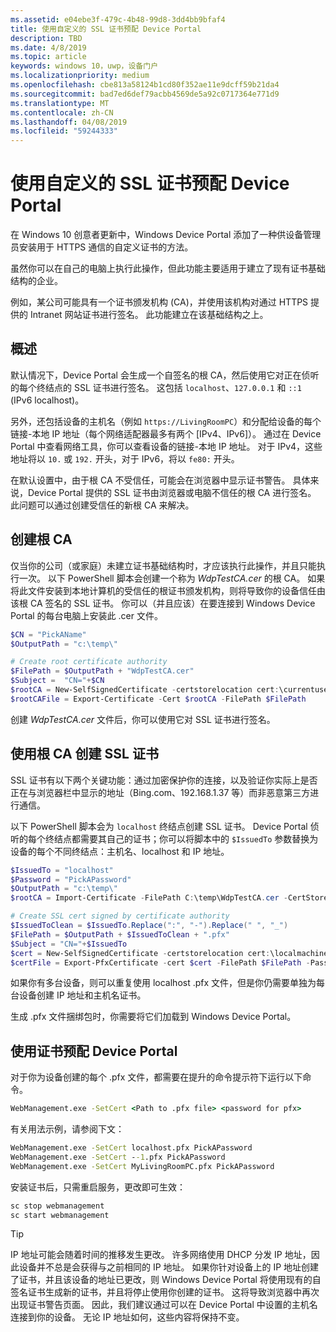 ```yaml
---
ms.assetid: e04ebe3f-479c-4b48-99d8-3dd4bb9bfaf4
title: 使用自定义的 SSL 证书预配 Device Portal
description: TBD
ms.date: 4/8/2019
ms.topic: article
keywords: windows 10，uwp，设备门户
ms.localizationpriority: medium
ms.openlocfilehash: cbe813a58124b1cd80f352ae11e9dcff59b21da4
ms.sourcegitcommit: bad7ed6def79acbb4569de5a92c0717364e771d9
ms.translationtype: MT
ms.contentlocale: zh-CN
ms.lasthandoff: 04/08/2019
ms.locfileid: "59244333"
---
```

# <a name="provision-device-portal-with-a-custom-ssl-certificate"></a>使用自定义的 SSL 证书预配 Device Portal

在 Windows 10 创意者更新中，Windows Device Portal 添加了一种供设备管理员安装用于 HTTPS 通信的自定义证书的方法。

虽然你可以在自己的电脑上执行此操作，但此功能主要适用于建立了现有证书基础结构的企业。  

例如，某公司可能具有一个证书颁发机构 (CA)，并使用该机构对通过 HTTPS 提供的 Intranet 网站证书进行签名。 此功能建立在该基础结构之上。

## <a name="overview"></a>概述

默认情况下，Device Portal 会生成一个自签名的根 CA，然后使用它对正在侦听的每个终结点的 SSL 证书进行签名。 这包括 `localhost`、`127.0.0.1` 和 `::1` (IPv6 localhost)。

另外，还包括设备的主机名（例如 `https://LivingRoomPC`）和分配给设备的每个链接-本地 IP 地址（每个网络适配器最多有两个 [IPv4、IPv6]）。
通过在 Device Portal 中查看网络工具，你可以查看设备的链接-本地 IP 地址。 对于 IPv4，这些地址将以 `10.` 或 `192.` 开头，对于 IPv6，将以 `fe80:` 开头。

在默认设置中，由于根 CA 不受信任，可能会在浏览器中显示证书警告。 具体来说，Device Portal 提供的 SSL 证书由浏览器或电脑不信任的根 CA 进行签名。 此问题可以通过创建受信任的新根 CA 来解决。

## <a name="create-a-root-ca"></a>创建根 CA

仅当你的公司（或家庭）未建立证书基础结构时，才应该执行此操作，并且只能执行一次。 以下 PowerShell 脚本会创建一个称为 _WdpTestCA.cer_ 的根 CA。 如果将此文件安装到本地计算机的受信任的根证书颁发机构，则将导致你的设备信任由该根 CA 签名的 SSL 证书。 你可以（并且应该）在要连接到 Windows Device Portal 的每台电脑上安装此 .cer 文件。  

```PowerShell
$CN = "PickAName"
$OutputPath = "c:\temp\"

# Create root certificate authority
$FilePath = $OutputPath + "WdpTestCA.cer"
$Subject =  "CN="+$CN
$rootCA = New-SelfSignedCertificate -certstorelocation cert:\currentuser\my -Subject $Subject -HashAlgorithm "SHA512" -KeyUsage CertSign,CRLSign
$rootCAFile = Export-Certificate -Cert $rootCA -FilePath $FilePath
```

创建 _WdpTestCA.cer_ 文件后，你可以使用它对 SSL 证书进行签名。

## <a name="create-an-ssl-certificate-with-the-root-ca"></a>使用根 CA 创建 SSL 证书

SSL 证书有以下两个关键功能：通过加密保护你的连接，以及验证你实际上是否正在与浏览器栏中显示的地址（Bing.com、192.168.1.37 等）而非恶意第三方进行通信。

以下 PowerShell 脚本会为 `localhost` 终结点创建 SSL 证书。 Device Portal 侦听的每个终结点都需要其自己的证书；你可以将脚本中的 `$IssuedTo` 参数替换为设备的每个不同终结点：主机名、localhost 和 IP 地址。

```PowerShell
$IssuedTo = "localhost"
$Password = "PickAPassword"
$OutputPath = "c:\temp\"
$rootCA = Import-Certificate -FilePath C:\temp\WdpTestCA.cer -CertStoreLocation Cert:\CurrentUser\My\

# Create SSL cert signed by certificate authority
$IssuedToClean = $IssuedTo.Replace(":", "-").Replace(" ", "_")
$FilePath = $OutputPath + $IssuedToClean + ".pfx"
$Subject = "CN="+$IssuedTo
$cert = New-SelfSignedCertificate -certstorelocation cert:\localmachine\my -Subject $Subject -DnsName $IssuedTo -Signer $rootCA -HashAlgorithm "SHA512"
$certFile = Export-PfxCertificate -cert $cert -FilePath $FilePath -Password (ConvertTo-SecureString -String $Password -Force -AsPlainText)
```

如果你有多台设备，则可以重复使用 localhost .pfx 文件，但是你仍需要单独为每台设备创建 IP 地址和主机名证书。

生成 .pfx 文件捆绑包时，你需要将它们加载到 Windows Device Portal。

## <a name="provision-device-portal-with-the-certifications"></a>使用证书预配 Device Portal

对于你为设备创建的每个 .pfx 文件，都需要在提升的命令提示符下运行以下命令。

```cmd
WebManagement.exe -SetCert <Path to .pfx file> <password for pfx>
```

有关用法示例，请参阅下文：

```cmd
WebManagement.exe -SetCert localhost.pfx PickAPassword
WebManagement.exe -SetCert --1.pfx PickAPassword
WebManagement.exe -SetCert MyLivingRoomPC.pfx PickAPassword
```

安装证书后，只需重启服务，更改即可生效：

```cmd
sc stop webmanagement
sc start webmanagement
```

> [!TIP]
> IP 地址可能会随着时间的推移发生更改。
许多网络使用 DHCP 分发 IP 地址，因此设备并不总是会获得与之前相同的 IP 地址。 如果你针对设备上的 IP 地址创建了证书，并且该设备的地址已更改，则 Windows Device Portal 将使用现有的自签名证书生成新的证书，并且将停止使用你创建的证书。 这将导致浏览器中再次出现证书警告页面。 因此，我们建议通过可以在 Device Portal 中设置的主机名连接到你的设备。 无论 IP 地址如何，这些内容将保持不变。
